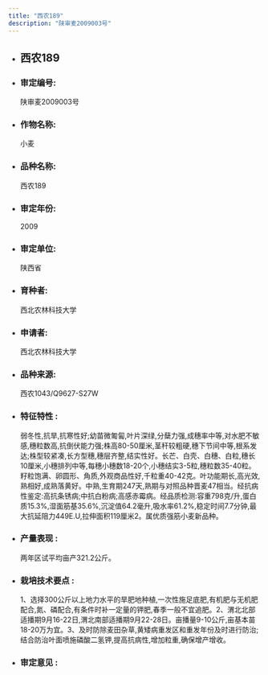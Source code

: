 ```yaml
---
title: "西农189"
description: "陕审麦2009003号"
---
```

* ## 西农189
* ###  审定编号:  
   陕审麦2009003号

*  ### 作物名称:  
   小麦

*   ###  品种名称: 
    西农189

*   ### 审定年份: 
    2009

*   ### 审定单位:  
    陕西省

*   ### 育种者:  
    西北农林科技大学

*   ### 申请者:  
    西北农林科技大学

*   ### 品种来源:  
    西农1043/Q9627-S27W

*   ### 特征特性 : 
    弱冬性,抗旱,抗寒性好;幼苗微匍匐,叶片深绿,分蘖力强,成穗率中等,对水肥不敏感,穗粒数高,抗倒伏能力强;株高80-50厘米,茎秆较粗硬,穗下节间中等,根系发达;株型较紧凑,长方型穗,穗层齐整,结实性好。长芒、白壳、白穗、白粒,穗长10厘米,小穗排列中等,每穗小穗数18-20个,小穗结实3-5粒,穗粒数35-40粒。籽粒饱满、卵圆形、角质,外观商品性好,千粒重40-42克。叶功能期长,高光效,熟相好,成熟落黄好。中熟,生育期247天,熟期与对照品种晋麦47相当。经抗病性鉴定:高抗条锈病;中抗白粉病;高感赤霉病。经品质检测:容重798克/升,蛋白质15.3%,湿面筋基35.6%,沉淀值64.2毫升,吸水率61.2%,稳定时间7.7分钟,最大抗延阻力449E.U,拉伸面积119厘米2。属优质强筋小麦新品种。

*   ### 产量表现 : 
    两年区试平均亩产321.2公斤。

*   ### 栽培技术要点 : 
    1、选择300公斤以上地力水平的旱肥地种植,一次性施足底肥,有机肥与无机肥配合,氮、磷配合,有条件时补一定量的钾肥,春季一般不宜追肥。2、渭北北部适播期9月16-22日,渭北南部适播期9月22-28日。亩播量9-10公斤,亩基本苗18-20万为宜。3、及时防除麦田杂草,黄矮病重发区和重发年份及时进行防治;结合防治叶面喷施磷酸二氢钾,提高抗病性,增加粒重,确保增产增收。

*   ### 审定意见 : 
    
